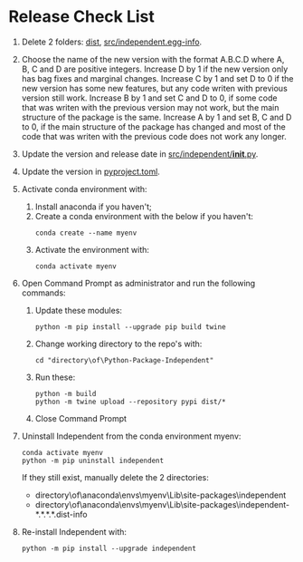 # Release Check List

1. Delete 2 folders: [dist](dist), [src/independent.egg-info](src/independent.egg-info).

2. Choose the name of the new version with the format A.B.C.D where A, B, C and D are positive integers. Increase D by 1
   if the new version only has bag fixes and marginal changes. Increase C by 1 and set D to 0 if the new version has
   some new features, but any code writen with previous version still work. Increase B by 1 and set C and D to 0, if
   some code that was writen with the previous version may not work, but the main structure of the package is the same.
   Increase A by 1 and set B, C and D to 0, if the main structure of the package has changed and most of the code that
   was writen with the previous code does not work any longer.

3. Update the version and release date in [src/independent/__init__.py](src/independent/__init__.py).

4. Update the version in [pyproject.toml](pyproject.toml).

5. Activate conda environment with:
   
   1. Install anaconda if you haven't;
   2. Create a conda environment with the below if you haven't:
      ```
      conda create --name myenv
      ```
   3. Activate the environment with:
      ```
      conda activate myenv
      ```

6. Open Command Prompt as administrator and run the following commands:

   1. Update these modules:
      ```
      python -m pip install --upgrade pip build twine
      ```
   2. Change working directory to the repo's with:
      ```
      cd "directory\of\Python-Package-Independent"
      ```

   3. Run these:
      ```
      python -m build
      python -m twine upload --repository pypi dist/*
      ```
   4. Close Command Prompt

7. Uninstall Independent from the conda environment myenv:
   ```
   conda activate myenv
   python -m pip uninstall independent
   ```
   If they still exist, manually delete the 2 directories:
   - directory\of\anaconda\envs\myenv\Lib\site-packages\independent
   - directory\of\anaconda\envs\myenv\Lib\site-packages\independent-\*.\*.\*.\*.dist-info

8. Re-install Independent with:
   ```
   python -m pip install --upgrade independent
   ```

